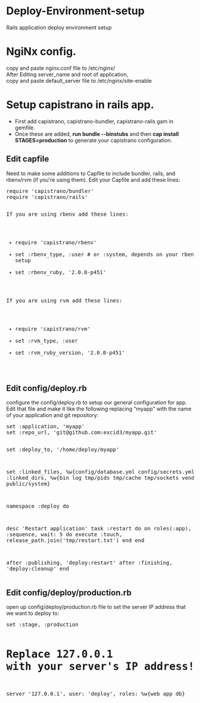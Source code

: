 # Deploy-Environment-setup
Rails application deploy environment setup



<h1>NgiNx config.</h1>
copy and paste nginx.conf file to /etc/nginx/ </br>
After Editing server_name and root of application, </br>
copy and paste default_server file to /etc/nginx/site-enable

<h1>Setup capistrano in rails app.</h1>
<ul>
  <li>First add capistrano, capistrano-bundler, capistrano-rails gam in gemfile.</li>
  <li>Once these are added, <b>run bundle --binstubs</b> and then <b>cap install STAGES=production</b> to generate your capistrano configuration.</li>
</ul>

<h2>Edit capfile</h2>
Need to make some additions to Capfile to include bundler, rails, and rbenv/rvm (if you're using them). Edit your Capfile and add these lines:
<pre>
require 'capistrano/bundler'
require 'capistrano/rails'

If you are using rbenv add these lines:
- require 'capistrano/rbenv'
- set :rbenv_type, :user # or :system, depends on your rbenv setup
- set :rbenv_ruby, '2.0.0-p451'

If you are using rvm add these lines:
- require 'capistrano/rvm'
- set :rvm_type, :user
- set :rvm_ruby_version, '2.0.0-p451'
</pre>
<h2>Edit config/deploy.rb</h2>
configure the config/deploy.rb to setup our general configuration for app. Edit that file and make it like the following replacing "myapp" with the name of your application and git repository:
<pre>
set :application, 'myapp'
set :repo_url, 'git@github.com:excid3/myapp.git'

set :deploy_to, '/home/deploy/myapp'

set :linked_files, %w{config/database.yml config/secrets.yml}
set :linked_dirs, %w{bin log tmp/pids tmp/cache tmp/sockets vendor/bundle public/system}

namespace :deploy do

  desc 'Restart application'
  task :restart do
    on roles(:app), in: :sequence, wait: 5 do
      execute :touch, release_path.join('tmp/restart.txt')
    end
  end

  after :publishing, 'deploy:restart'
  after :finishing, 'deploy:cleanup'
end
</pre>
<h2>Edit config/deploy/production.rb</h2>
open up config/deploy/production.rb file to set the server IP address that we want to deploy to:
<pre>
set :stage, :production

# Replace 127.0.0.1 with your server's IP address!
server '127.0.0.1', user: 'deploy', roles: %w{web app db}

</pre>
